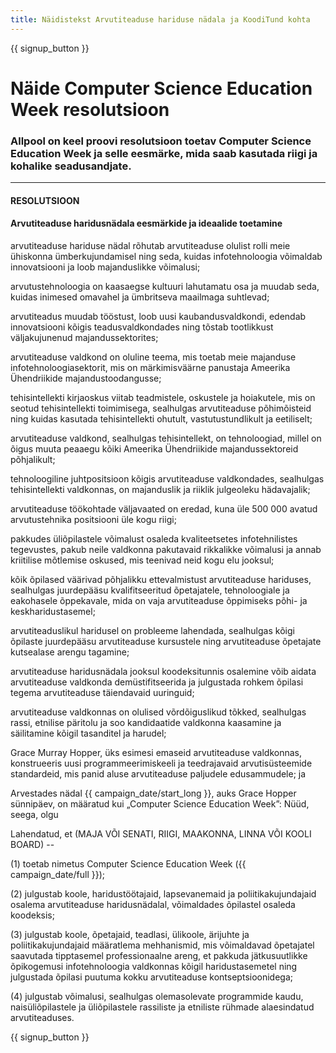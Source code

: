 ```yaml
---
title: Näidistekst Arvutiteaduse hariduse nädala ja KoodiTund kohta
---
```


{{ signup_button }}

# Näide Computer Science Education Week resolutsioon

### Allpool on keel proovi resolutsioon toetav Computer Science Education Week ja selle eesmärke, mida saab kasutada riigi ja kohalike seadusandjate.

* * *

#### **RESOLUTSIOON**  


#### Arvutiteaduse haridusnädala eesmärkide ja ideaalide toetamine

arvutiteaduse hariduse nädal rõhutab arvutiteaduse olulist rolli meie ühiskonna ümberkujundamisel ning seda, kuidas infotehnoloogia võimaldab innovatsiooni ja loob majanduslikke võimalusi;

arvutustehnoloogia on kaasaegse kultuuri lahutamatu osa ja muudab seda, kuidas inimesed omavahel ja ümbritseva maailmaga suhtlevad;

arvutiteadus muudab tööstust, loob uusi kaubandusvaldkondi, edendab innovatsiooni kõigis teadusvaldkondades ning tõstab tootlikkust väljakujunenud majandussektorites;

arvutiteaduse valdkond on oluline teema, mis toetab meie majanduse infotehnoloogiasektorit, mis on märkimisväärne panustaja Ameerika Ühendriikide majandustoodangusse;

tehisintellekti kirjaoskus viitab teadmistele, oskustele ja hoiakutele, mis on seotud tehisintellekti toimimisega, sealhulgas arvutiteaduse põhimõisteid ning kuidas kasutada tehisintellekti ohutult, vastutustundlikult ja eetiliselt;

arvutiteaduse valdkond, sealhulgas tehisintellekt, on tehnoloogiad, millel on õigus muuta peaaegu kõiki Ameerika Ühendriikide majandussektoreid põhjalikult;

tehnoloogiline juhtpositsioon kõigis arvutiteaduse valdkondades, sealhulgas tehisintellekti valdkonnas, on majanduslik ja riiklik julgeoleku hädavajalik;

arvutiteaduse töökohtade väljavaated on eredad, kuna üle 500 000 avatud arvutustehnika positsiooni üle kogu riigi;

pakkudes üliõpilastele võimalust osaleda kvaliteetsetes infotehnilistes tegevustes, pakub neile valdkonna pakutavaid rikkalikke võimalusi ja annab kriitilise mõtlemise oskused, mis teenivad neid kogu elu jooksul;

kõik õpilased väärivad põhjalikku ettevalmistust arvutiteaduse hariduses, sealhulgas juurdepääsu kvalifitseeritud õpetajatele, tehnoloogiale ja eakohasele õppekavale, mida on vaja arvutiteaduse õppimiseks põhi- ja keskharidustasemel;

arvutiteaduslikul haridusel on probleeme lahendada, sealhulgas kõigi õpilaste juurdepääsu arvutiteaduse kursustele ning arvutiteaduse õpetajate kutsealase arengu tagamine;

arvutiteaduse haridusnädala jooksul koodeksitunnis osalemine võib aidata arvutiteaduse valdkonda demüstifitseerida ja julgustada rohkem õpilasi tegema arvutiteaduse täiendavaid uuringuid;

arvutiteaduse valdkonnas on olulised võrdõiguslikud tõkked, sealhulgas rassi, etnilise päritolu ja soo kandidaatide valdkonna kaasamine ja säilitamine kõigil tasanditel ja harudel;

Grace Murray Hopper, üks esimesi emaseid arvutiteaduse valdkonnas, konstrueeris uusi programmeerimiskeeli ja teedrajavaid arvutisüsteemide standardeid, mis panid aluse arvutiteaduse paljudele edusammudele; ja

Arvestades nädal {{ campaign_date/start_long }}, auks Grace Hopper sünnipäev, on määratud kui „Computer Science Education Week”: Nüüd, seega, olgu <br />

Lahendatud, et (MAJA VÕI SENATI, RIIGI, MAAKONNA, LINNA VÕI KOOLI BOARD) --

(1) toetab nimetus Computer Science Education Week ({{ campaign_date/full }});

(2) julgustab koole, haridustöötajaid, lapsevanemaid ja poliitikakujundajaid osalema arvutiteaduse haridusnädalal, võimaldades õpilastel osaleda koodeksis;

(3) julgustab koole, õpetajaid, teadlasi, ülikoole, ärijuhte ja poliitikakujundajaid määratlema mehhanismid, mis võimaldavad õpetajatel saavutada tipptasemel professionaalne areng, et pakkuda jätkusuutlikke õpikogemusi infotehnoloogia valdkonnas kõigil haridustasemetel ning julgustada õpilasi puutuma kokku arvutiteaduse kontseptsioonidega;

(4) julgustab võimalusi, sealhulgas olemasolevate programmide kaudu, naisüliõpilastele ja üliõpilastele rassiliste ja etniliste rühmade alaesindatud arvutiteaduses.

{{ signup_button }}